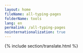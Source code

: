 ```yaml
---
layout: home
fileName: all-typing-pages
folderName: tools
lang: en
permalink: /all-typing-pages
nointernationalization: true
---
```

{% include section/translate.html %}